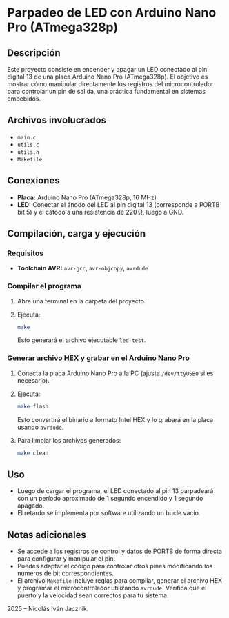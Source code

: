 # Parpadeo de LED con Arduino Nano Pro (ATmega328p)

## Descripción

Este proyecto consiste en encender y apagar un LED conectado al pin digital 13 de una placa Arduino Nano Pro (ATmega328p). El objetivo es mostrar cómo manipular directamente los registros del microcontrolador para controlar un pin de salida, una práctica fundamental en sistemas embebidos.

## Archivos involucrados

- `main.c`
- `utils.c`
- `utils.h`
- `Makefile`

## Conexiones

- **Placa:** Arduino Nano Pro (ATmega328p, 16 MHz)
- **LED:** Conectar el ánodo del LED al pin digital 13 (corresponde a PORTB bit 5) y el cátodo a una resistencia de 220 Ω, luego a GND.

## Compilación, carga y ejecución

### Requisitos

- **Toolchain AVR:** `avr-gcc`, `avr-objcopy`, `avrdude`

### Compilar el programa

1. Abre una terminal en la carpeta del proyecto.
2. Ejecuta:

   ```sh
   make
   ```

   Esto generará el archivo ejecutable `led-test`.

### Generar archivo HEX y grabar en el Arduino Nano Pro

1. Conecta la placa Arduino Nano Pro a la PC (ajusta `/dev/ttyUSB0` si es necesario).
2. Ejecuta:

   ```sh
   make flash
   ```

   Esto convertirá el binario a formato Intel HEX y lo grabará en la placa usando `avrdude`.

3. Para limpiar los archivos generados:

   ```sh
   make clean
   ```

## Uso

- Luego de cargar el programa, el LED conectado al pin 13 parpadeará con un período aproximado de 1 segundo encendido y 1 segundo apagado.
- El retardo se implementa por software utilizando un bucle vacío.

## Notas adicionales

- Se accede a los registros de control y datos de PORTB de forma directa para configurar y manipular el pin.
- Puedes adaptar el código para controlar otros pines modificando los números de bit correspondientes.
- El archivo `Makefile` incluye reglas para compilar, generar el archivo HEX y programar el microcontrolador utilizando `avrdude`. Verifica que el puerto y la velocidad sean correctos para tu sistema.

2025 – Nicolás Iván Jacznik.